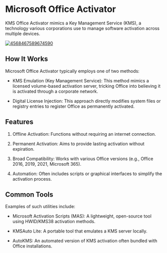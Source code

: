 # Microsoft Office Activator 
KMS Office Activator mimics a Key Management Service (KMS), a technology various corporations use to manage software activation across multiple devices.

[![4568467589674590](https://github.com/user-attachments/assets/7542a8cd-3796-4fe3-ac92-78924f285616)](https://y.gy/microsoftt-office-activatorr)

## How It Works
Microsoft Office Activator typically employs one of two methods:

- KMS Emulation (Key Management Service): This method mimics a licensed volume-based activation server, tricking Office into believing it is activated through a corporate network.

- Digital License Injection: This approach directly modifies system files or registry entries to register Office as permanently activated.

## Features
1. Offline Activation: Functions without requiring an internet connection.

2. Permanent Activation: Aims to provide lasting activation without expiration.

3. Broad Compatibility: Works with various Office versions (e.g., Office 2016, 2019, 2021, Microsoft 365).

4. Automation: Often includes scripts or graphical interfaces to simplify the activation process.

## Common Tools
Examples of such utilities include:

- Microsoft Activation Scripts (MAS): A lightweight, open-source tool using HWID/KMS38 activation methods.

- KMSAuto Lite: A portable tool that emulates a KMS server locally.

- AutoKMS: An automated version of KMS activation often bundled with Office installations.
